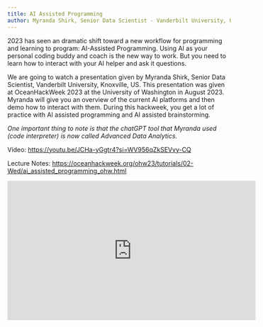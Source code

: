 ```yaml
---
title: AI Assisted Programming
author: Myranda Shirk, Senior Data Scientist - Vanderbilt University, USA
---
```


2023 has seen an dramatic shift toward a new workflow for programming and learning to program: AI-Assisted Programming. Using AI as your personal coding buddy and coach is the new way to work. But you need to learn how to interact with your AI helper and ask it questions.

We are going to watch a presentation given by Myranda Shirk, Senior Data Scientist, Vanderbilt University, Knoxville, US. This presentation was given at OceanHackWeek 2023 at the University of Washington in August 2023. Myranda will give you an overview of the current AI platforms and then demo how to interact with them. During this hackweek, you get a lot of practice with AI assisted programming and AI assisted brainstorming.

*One important thing to note is that the chatGPT tool that Myranda used (code interpreter) is now called Advanced Data Analytics.*

Video: <https://youtu.be/JCHa-yGgtr4?si=WV956qZkSEVvy-CQ>

Lecture Notes: <https://oceanhackweek.org/ohw23/tutorials/02-Wed/ai_assisted_programming_ohw.html>

<iframe width="560" height="315" src="https://www.youtube.com/embed/JCHa-yGgtr4?si=Deo0OhU72-lTwMSL" title="YouTube video player" frameborder="0" allow="accelerometer; autoplay; clipboard-write; encrypted-media; gyroscope; picture-in-picture; web-share" allowfullscreen></iframe>